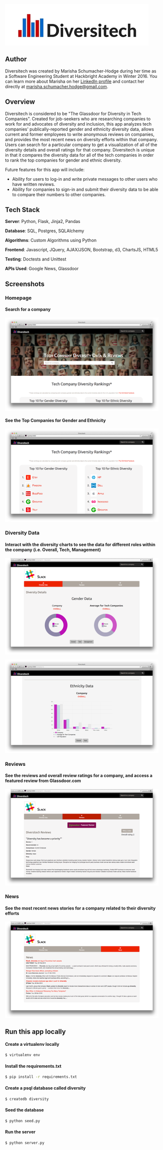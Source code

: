 ![diversitechlogo](/Documents/Diversitech-Logo.jpg)

## Author
Diversitech was created by Marisha Schumacher-Hodge during her time as a Software Engineering Student at Hackbright Academy in Winter 2016. You can learn more about Marisha on her [LinkedIn profile](https://www.linkedin.com/in/marishaschumacherhodge>) and contact her directly at <marisha.schumacher.hodge@gmail.com>.

## Overview
Diversitech is considered to be "The Glassdoor for Diversity in Tech Companies". Created for job-seekers who are researching companies to work for and advocates of diversity and inclusion, this app analyzes tech companies' publically-reported gender and ethnicity diversity data, allows current and former employees to write anonymous reviews on companies, and provides the most recent news on diversity efforts within that company. Users can search for a particular company to get a visualization of all of the diversity details and overall ratings for that company. Diversitech is unique in that it compares the diversity data for all of the tech companies in order to rank the top companies for gender and ethnic diversity.

Future features for this app will include:
- Ability for users to log-in and write private messages to other users who have written reviews.
- Ability for companies to sign-in and submit their diversity data to be able to compare their numbers to other companies.

## Tech Stack

**Server**: Python, Flask, Jinja2, Pandas

**Database**: SQL, Postgres, SQLAlchemy

**Algorithms**: Custom Algorithms using Python 

**Frontend**: Javascript, JQuery, AJAX/JSON, Bootstrap, d3, ChartsJS, HTML5

**Testing**: Doctests and Unittest

**APIs Used**: Google News, Glassdoor


## Screenshots

### Homepage

#### Search for a company

![navhome](/Documents/Home-page.png)

#### See the Top Companies for Gender and Ethnicity

![rankings](/Documents/Top10.png)

### Diversity Data

#### Interact with the diversity charts to see the data for different roles within the company (i.e. Overall, Tech, Management)

![gender](/Documents/Gender-charts.png)

![ethnicity](/Documents/Ethnicity-data.png)

### Reviews

#### See the reviews and overall review ratings for a company, and access a featured review from Glassdoor.com

![reviews](/Documents/Reviews.png)

### News

#### See the most recent news stories for a company related to their diversity efforts

![navhome](/Documents/News.png)

## Run this app locally 

#### Create a virtualenv locally

```sh
$ virtualenv env
```

#### Install the requirements.txt
```sh
$ pip install -r requirements.txt
```

#### Create a psql database called diversity
```sh
$ createdb diversity
```

#### Seed the database
```sh
$ python seed.py
```

#### Run the server
```sh
$ python server.py
```

